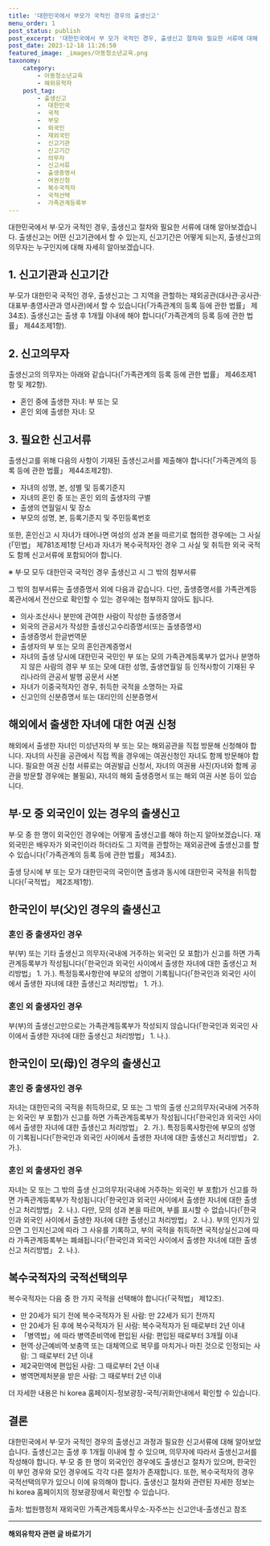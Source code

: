 ```yaml
---
title: '대한민국에서 부모가 국적인 경우의 출생신고'
menu_order: 1
post_status: publish
post_excerpt: '대한민국에서 부 모가 국적인 경우, 출생신고 절차와 필요한 서류에 대해 알아보겠습니다. 출생신고는 어떤 신고기관에서 할 수 있는지, 신고기간은 어떻게 되는지, 출생신고의 의무자는 누구인지에 대해 자세히 알아보겠습니다.'
post_date: 2023-12-18 11:26:50
featured_image: _images/아동청소년교육.png
taxonomy:
    category:
        - 아동청소년교육
        - 해외유학자
    post_tag:
        - 출생신고
        -  대한민국
        -  국적
        -  부모
        -  외국인
        -  재외국민
        -  신고기관
        -  신고기간
        -  의무자
        -  신고서류
        -  출생증명서
        -  여권신청
        -  복수국적자
        -  국적선택
        -  가족관계등록부
---
```



대한민국에서 부·모가 국적인 경우, 출생신고 절차와 필요한 서류에 대해 알아보겠습니다. 출생신고는 어떤 신고기관에서 할 수 있는지, 신고기간은 어떻게 되는지, 출생신고의 의무자는 누구인지에 대해 자세히 알아보겠습니다.

## 1. 신고기관과 신고기간

부·모가 대한민국 국적인 경우, 출생신고는 그 지역을 관할하는 재외공관(대사관·공사관·대표부·총영사관과 영사관)에서 할 수 있습니다(「가족관계의 등록 등에 관한 법률」 제34조). 출생신고는 출생 후 1개월 이내에 해야 합니다(「가족관계의 등록 등에 관한 법률」 제44조제1항).

## 2. 신고의무자

출생신고의 의무자는 아래와 같습니다(「가족관계의 등록 등에 관한 법률」 제46조제1항 및 제2항).

- 혼인 중에 출생한 자녀: 부 또는 모
- 혼인 외에 출생한 자녀: 모

## 3. 필요한 신고서류

출생신고를 위해 다음의 사항이 기재된 출생신고서를 제출해야 합니다(「가족관계의 등록 등에 관한 법률」 제44조제2항).

- 자녀의 성명, 본, 성별 및 등록기준지
- 자녀의 혼인 중 또는 혼인 외의 출생자의 구별
- 출생의 연월일시 및 장소
- 부모의 성명, 본, 등록기준지 및 주민등록번호

또한, 혼인신고 시 자녀가 태어나면 여성의 성과 본을 따르기로 협의한 경우에는 그 사실(「민법」 제781조제1항 단서)과 자녀가 복수국적자인 경우 그 사실 및 취득한 외국 국적도 함께 신고서류에 포함되어야 합니다.

※ 부·모 모두 대한민국 국적인 경우 출생신고 시 그 밖의 첨부서류

그 밖의 첨부서류는 출생증명서 외에 다음과 같습니다. 다만, 출생증명서를 가족관계등록관서에서 전산으로 확인할 수 있는 경우에는 첨부하지 않아도 됩니다.

- 의사·조산사나 분만에 관여한 사람이 작성한 출생증명서
- 외국의 관공서가 작성한 출생신고수리증명서(또는 출생증명서)
- 출생증명서 한글번역문
- 출생자의 부 또는 모의 혼인관계증명서
- 자녀의 출생 당시에 대한민국 국민인 부 또는 모의 가족관계등록부가 없거나 분명하지 않은 사람의 경우 부 또는 모에 대한 성명, 출생연월일 등 인적사항이 기재된 우리나라의 관공서 발행 공문서 사본
- 자녀가 이중국적자인 경우, 취득한 국적을 소명하는 자료
- 신고인의 신분증명서 또는 대리인의 신분증명서

## 해외에서 출생한 자녀에 대한 여권 신청

해외에서 출생한 자녀인 미성년자의 부 또는 모는 해외공관을 직접 방문해 신청해야 합니다. 자녀의 사진을 공관에서 직접 찍을 경우에는 여권신청인 자녀도 함께 방문해야 합니다. 필요한 여권 신청 서류로는 여권발급 신청서, 자녀의 여권용 사진(자녀와 함께 공관을 방문할 경우에는 불필요), 자녀의 해외 출생증명서 또는 해외 여권 사본 등이 있습니다.

## 부·모 중 외국인이 있는 경우의 출생신고

부·모 중 한 명이 외국인인 경우에는 어떻게 출생신고를 해야 하는지 알아보겠습니다. 재외국민은 배우자가 외국인이라 하더라도 그 지역을 관할하는 재외공관에 출생신고를 할 수 있습니다(「가족관계의 등록 등에 관한 법률」 제34조).

출생 당시에 부 또는 모가 대한민국의 국민이면 출생과 동시에 대한민국 국적을 취득합니다(「국적법」 제2조제1항).

## 한국인이 부(父)인 경우의 출생신고

### 혼인 중 출생자인 경우
부(부) 또는 기타 출생신고 의무자(국내에 거주하는 외국인 모 포함)가 신고를 하면 가족관계등록부가 작성됩니다(「한국인과 외국인 사이에서 출생한 자녀에 대한 출생신고 처리방법」 1. 가.). 특정등록사항란에 부모의 성명이 기록됩니다(「한국인과 외국인 사이에서 출생한 자녀에 대한 출생신고 처리방법」 1. 가.).

### 혼인 외 출생자인 경우
부(부)의 출생신고만으로는 가족관계등록부가 작성되지 않습니다(「한국인과 외국인 사이에서 출생한 자녀에 대한 출생신고 처리방법」 1. 나.).

## 한국인이 모(母)인 경우의 출생신고

### 혼인 중 출생자인 경우
자녀는 대한민국의 국적을 취득하므로, 모 또는 그 밖의 출생 신고의무자(국내에 거주하는 외국인 부 포함)가 신고를 하면 가족관계등록부가 작성됩니다(「한국인과 외국인 사이에서 출생한 자녀에 대한 출생신고 처리방법」 2. 가.). 특정등록사항란에 부모의 성명이 기록됩니다(「한국인과 외국인 사이에서 출생한 자녀에 대한 출생신고 처리방법」 2. 가.).

### 혼인 외 출생자인 경우
자녀는 모 또는 그 밖의 출생 신고의무자(국내에 거주하는 외국인 부 포함)가 신고를 하면 가족관계등록부가 작성됩니다(「한국인과 외국인 사이에서 출생한 자녀에 대한 출생신고 처리방법」 2. 나.). 다만, 모의 성과 본을 따르며, 부를 표시할 수 없습니다(「한국인과 외국인 사이에서 출생한 자녀에 대한 출생신고 처리방법」 2. 나.). 부의 인지가 있으면 그 인지신고에 따라 그 사유를 기록하고, 부의 국적을 취득하면 국적상실신고에 따라 가족관계등록부는 폐쇄됩니다(「한국인과 외국인 사이에서 출생한 자녀에 대한 출생신고 처리방법」 2. 나.).

## 복수국적자의 국적선택의무

복수국적자는 다음 중 한 가지 국적을 선택해야 합니다(「국적법」 제12조).

- 만 20세가 되기 전에 복수국적자가 된 사람: 만 22세가 되기 전까지
- 만 20세가 된 후에 복수국적자가 된 사람: 복수국적자가 된 때로부터 2년 이내
- 「병역법」에 따라 병역준비역에 편입된 사람: 편입된 때로부터 3개월 이내
- 현역·상근예비역·보충역 또는 대체역으로 복무를 마치거나 마친 것으로 인정되는 사람: 그 때로부터 2년 이내
- 제2국민역에 편입된 사람: 그 때로부터 2년 이내
- 병역면제처분을 받은 사람: 그 때로부터 2년 이내

더 자세한 내용은 hi korea 홈페이지-정보광장-국적/귀화안내에서 확인할 수 있습니다.

## 결론

대한민국에서 부·모가 국적인 경우의 출생신고 과정과 필요한 신고서류에 대해 알아보았습니다. 출생신고는 출생 후 1개월 이내에 할 수 있으며, 의무자에 따라서 출생신고서를 작성해야 합니다. 부·모 중 한 명이 외국인인 경우에도 출생신고 절차가 있으며, 한국인이 부인 경우와 모인 경우에도 각각 다른 절차가 존재합니다. 또한, 복수국적자의 경우 국적선택의무가 있으니 이에 유의해야 합니다. 출생신고 절차와 관련된 자세한 정보는 hi korea 홈페이지의 정보광장에서 확인할 수 있습니다.

출처: 법원행정처 재외국민 가족관계등록사무소-자주쓰는 신고안내-출생신고 참조
<!-- wp:separator -->
<hr class="wp-block-separator has-alpha-channel-opacity"/>
<!-- /wp:separator -->

<!-- wp:group {"backgroundColor":"base","layout":{"type":"constrained"}} -->
<div class="wp-block-group has-base-background-color has-background"><!-- wp:paragraph {"align":"center","fontSize":"medium"} -->
<p class="has-text-align-center has-large-font-size"><strong>해외유학자 관련 글 바로가기</strong></p>
<!-- /wp:paragraph -->


<!-- wp:latest-posts
{"categories":[{"id":35438,"count":19,"description":"","link":"https://uknowlaw.com/category/%ed%95%b4%ec%99%b8%ec%9c%a0%ed%95%99%ec%9e%90/","name":"해외유학자","slug":"해외유학자","taxonomy":"category","parent":0,"meta":[],"_links":{"self":[{"href":"https://uknowlaw.com/wp-json/wp/v2/categories/35438"}],"collection":[{"href":"https://uknowlaw.com/wp-json/wp/v2/categories"}],"about":[{"href":"https://uknowlaw.com/wp-json/wp/v2/taxonomies/category"}],"wp:post_type":[{"href":"https://uknowlaw.com/wp-json/wp/v2/posts?categories=35438"}],"curies":[{"name":"wp","href":"https://api.w.org/{rel}","templated":true}]}}],"postsToShow":100,"excerptLength":28,"postLayout":"grid","columns":2,"featuredImageAlign":"left","featuredImageSizeSlug":"large","fontSize":"small"} /--></div>
<!-- /wp:group -->